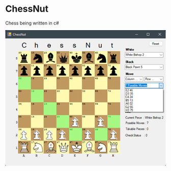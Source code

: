 # ChessNut
Chess being written in c#

<p float="left">
  <img src="assets/screenshots/screenshot7.png" width="600" />
</p>